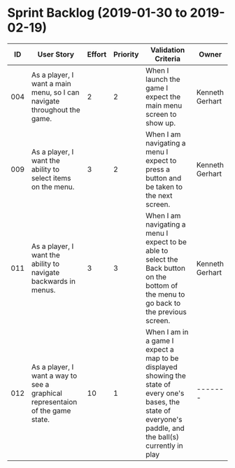 # Sprint Backlog (2019-01-30 to 2019-02-19)

| ID | User Story | Effort | Priority | Validation Criteria | Owner |
|----|------------|--------|----------|---------------------|-------|
| 004 | As a player, I want a main menu, so I can navigate throughout the game. | 2 | 2 | When I launch the game I expect the main menu screen to show up. | Kenneth Gerhart |
| 009 | As a player, I want the ability to select items on the menu. | 3 | 2 | When I am navigating a menu I expect to press a button and be taken to the next screen. | Kenneth Gerhart |
| 011 | As a player, I want the ability to navigate backwards in menus. | 3 | 3 | When I am navigating a menu I expect to be able to select the Back button on the bottom of the menu to go back to the previous screen. | Kenneth Gerhart |
| 012 | As a player, I want a way to see a graphical representaion of the game state. | 10 | 1 | When I am in a game I expect a map to be displayed showing the state of every one's bases, the state of everyone's paddle, and the ball(s) currently in play | ------- |
